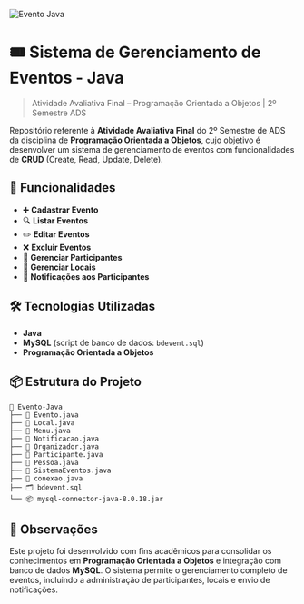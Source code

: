 ![Evento Java](https://img.shields.io/badge/atividade%20avaliativa-java-orange)

# 🎟️ Sistema de Gerenciamento de Eventos - Java
> Atividade Avaliativa Final – Programação Orientada a Objetos | 2º Semestre ADS

Repositório referente à **Atividade Avaliativa Final** do 2º Semestre de ADS da disciplina de **Programação Orientada a Objetos**, cujo objetivo é desenvolver um sistema de gerenciamento de eventos com funcionalidades de **CRUD** (Create, Read, Update, Delete).

## 📌 Funcionalidades

- ➕ **Cadastrar Evento**
- 🔍 **Listar Eventos**
- ✏️ **Editar Eventos**
- ❌ **Excluir Eventos**
- 👥 **Gerenciar Participantes**
- 📍 **Gerenciar Locais**
- 📧 **Notificações aos Participantes**

## 🛠️ Tecnologias Utilizadas

- **Java**
- **MySQL** (script de banco de dados: `bdevent.sql`)
- **Programação Orientada a Objetos**

## 📦 Estrutura do Projeto

```text
📁 Evento-Java
├── 📄 Evento.java
├── 📄 Local.java
├── 📄 Menu.java
├── 📄 Notificacao.java
├── 👤 Organizador.java
├── 👥 Participante.java
├── 👤 Pessoa.java
├── 🚀 SistemaEventos.java
├── 🔌 conexao.java
├── 🗂️ bdevent.sql
└── 📦 mysql-connector-java-8.0.18.jar
```

## 📝 Observações

Este projeto foi desenvolvido com fins acadêmicos para consolidar os conhecimentos em **Programação Orientada a Objetos** e integração com banco de dados **MySQL**. O sistema permite o gerenciamento completo de eventos, incluindo a administração de participantes, locais e envio de notificações.
